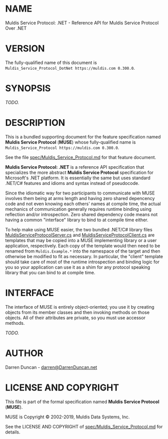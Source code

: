 # NAME

Muldis Service Protocol: .NET - Reference API for Muldis Service Protocol Over .NET

# VERSION

The fully-qualified name of this document is
`Muldis_Service_Protocol_DotNet https://muldis.com 0.300.0`.

# SYNOPSIS

*TODO.*

# DESCRIPTION

This is a bundled supporting document for the feature specification named
**Muldis Service Protocol** (**MUSE**) whose fully-qualified name is
`Muldis_Service_Protocol https://muldis.com 0.300.0`.

See the file
[spec/Muldis_Service_Protocol.md](../../spec/Muldis_Service_Protocol.md)
for that feature document.

**Muldis Service Protocol: .NET** is a reference API specification that
specializes the more abstract **Muldis Service Protocol** specification
for Microsoft's .NET platform.  It is essentially the same but uses
standard .NET/C\# features and idioms and syntax instead of pseudocode.

Since the idiomatic way for two participants to communicate with MUSE
involves them being at arms length and having zero shared depencency code
and not even knowing each others' names at compile time, the actual
mechanics of communication generally requires runtime binding using
reflection and/or introspection.  Zero shared dependency code means not
having a common "interface" library to bind to at compile time either.

To help make using MUSE easier, the two bundled .NET/C\# library files
[MuldisServiceProtocolServer.cs](MuldisServiceProtocolServer.cs) and
[MuldisServiceProtocolClient.cs](MuldisServiceProtocolClient.cs) are
templates that may be copied into a MUSE implementing library or a user
application, respectively.  Each copy of the template would then need to be
renamed from `Muldis.Example.*` into the namespace of the target and then
otherwise be modified to fit as necessary.  In particular, the "client"
template should take care of most of the runtime introspection and binding
logic for you so your application can use it as a shim for any protocol
speaking library that you can bind to at compile time.

# INTERFACE

The interface of MUSE is entirely object-oriented; you use it by creating
objects from its member classes and then invoking methods on those objects.
All of their attributes are private, so you must use accessor methods.

*TODO.*

# AUTHOR

Darren Duncan - darren@DarrenDuncan.net

# LICENSE AND COPYRIGHT

This file is part of the formal specification named
**Muldis Service Protocol** (**MUSE**).

MUSE is Copyright © 2002-2019, Muldis Data Systems, Inc.

See the LICENSE AND COPYRIGHT of
[spec/Muldis_Service_Protocol.md](../../spec/Muldis_Service_Protocol.md)
for details.
